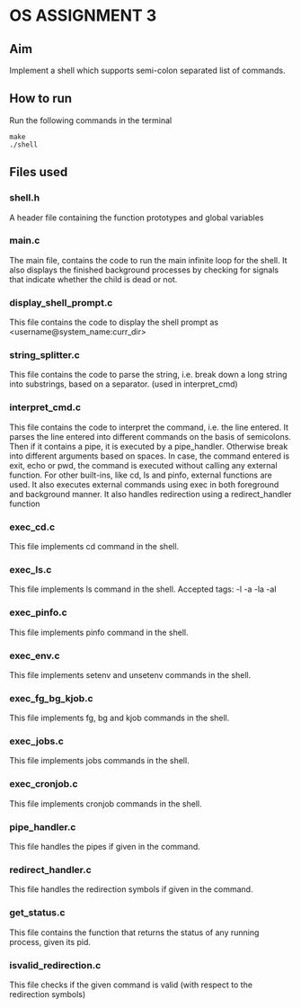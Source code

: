 
# OS ASSIGNMENT 3

## Aim

Implement a shell which supports semi-colon separated list of commands.

## How to run

Run the following commands in the terminal

```
make
./shell
```

## Files used

### shell.h

A header file containing the function prototypes and global variables

### main.c

The main file, contains the code to run the main infinite loop for the shell. It also displays the finished background processes by checking for signals that indicate whether the child is dead or not. 

### display_shell_prompt.c

This file contains the code to display the shell prompt as <username@system_name:curr_dir> 

### string_splitter.c

This file contains the code to parse the string, i.e. break down a long string into substrings, based on a separator. (used in interpret_cmd)

### interpret_cmd.c

This file contains the code to interpret the command, i.e. the line entered. It parses the line entered into different commands on the basis of semicolons. Then if it contains a pipe, it is executed by a pipe_handler. Otherwise break into different arguments based on spaces. In case, the command entered is exit, echo or pwd, the command is executed without calling any external function. For other built-ins, like cd, ls and pinfo, external functions are used. It also executes external commands using exec in both foreground and background manner. It also handles redirection using a redirect_handler function

### exec_cd.c

This file implements cd command in the shell.

### exec_ls.c

This file implements ls command in the shell.
Accepted tags: -l -a -la -al

### exec_pinfo.c

This file implements pinfo command in the shell.

### exec_env.c

This file implements setenv and unsetenv commands in the shell.

### exec_fg_bg_kjob.c

This file implements fg, bg and kjob commands in the shell.

### exec_jobs.c

This file implements jobs commands in the shell.

### exec_cronjob.c

This file implements cronjob commands in the shell.

### pipe_handler.c

This file handles the pipes if given in the command.

### redirect_handler.c

This file handles the redirection symbols if given in the command.

### get_status.c

This file contains the function that returns the status of any running process, given its pid.

### isvalid_redirection.c

This file checks if the given command is valid (with respect to the redirection symbols)
